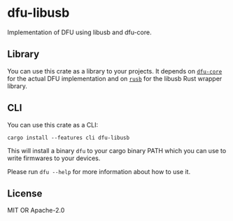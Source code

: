 dfu-libusb
==========

Implementation of DFU using libusb and dfu-core.

Library
-------

You can use this crate as a library to your projects. It depends on
[`dfu-core`](https://github.com/dfu-rs/dfu-core)
for the actual DFU implementation and on
[`rusb`](https://github.com/a1ien/rusb)
for the libusb Rust wrapper library.

CLI
---

You can use this crate as a CLI:

```
cargo install --features cli dfu-libusb
```

This will install a binary `dfu` to your cargo binary PATH which you can use to
write firmwares to your devices.

Please run `dfu --help` for more information about how to use it.

License
-------

MIT OR Apache-2.0
